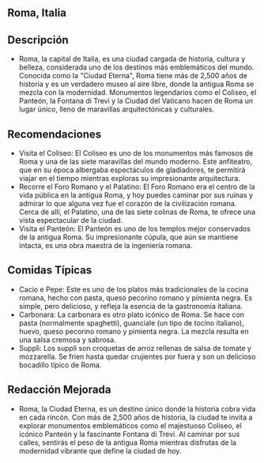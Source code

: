 ## Roma, Italia

## Descripción
- Roma, la capital de Italia, es una ciudad cargada de historia, cultura y belleza, considerada uno de los destinos más emblemáticos del mundo. Conocida como la "Ciudad Eterna", Roma tiene más de 2,500 años de historia y es un verdadero museo al aire libre, donde la antigua Roma se mezcla con la modernidad. Monumentos legendarios como el Coliseo, el Panteón, la Fontana di Trevi y la Ciudad del Vaticano hacen de Roma un lugar único, lleno de maravillas arquitectónicas y culturales.

## Recomendaciones
- Visita el Coliseo: El Coliseo es uno de los monumentos más famosos de Roma y una de las siete maravillas del mundo moderno. Este anfiteatro, que en su época albergaba espectáculos de gladiadores, te permitirá viajar en el tiempo mientras exploras su impresionante arquitectura.
- Recorre el Foro Romano y el Palatino: El Foro Romano era el centro de la vida pública en la antigua Roma, y hoy puedes caminar por sus ruinas y admirar lo que alguna vez fue el corazón de la civilización romana. Cerca de allí, el Palatino, una de las siete colinas de Roma, te ofrece una vista espectacular de la ciudad.
- Visita el Panteón: El Panteón es uno de los templos mejor conservados de la antigua Roma. Su impresionante cúpula, que aún se mantiene intacta, es una obra maestra de la ingeniería romana.

 ## Comidas Típicas
 - Cacio e Pepe: Este es uno de los platos más tradicionales de la cocina romana, hecho con pasta, queso pecorino romano y pimienta negra. Es simple, pero delicioso, y refleja la esencia de la gastronomía italiana.
 - Carbonara: La carbonara es otro plato icónico de Roma. Se hace con pasta (normalmente spaghetti), guanciale (un tipo de tocino italiano), huevo, queso pecorino romano y pimienta negra. La mezcla resulta en una salsa cremosa y sabrosa.
 - Supplì: Los supplì son croquetas de arroz rellenas de salsa de tomate y mozzarella. Se fríen hasta quedar crujientes por fuera y son un delicioso bocadillo típico de Roma.

 ## Redacción Mejorada
 - Roma, la Ciudad Eterna, es un destino único donde la historia cobra vida en cada rincón. Con más de 2,500 años de historia, la ciudad te invita a explorar monumentos emblemáticos como el majestuoso Coliseo, el icónico Panteón y la fascinante Fontana di Trevi. Al caminar por sus calles, sentirás el peso de la antigua Roma mientras disfrutas de la modernidad vibrante que define la ciudad de hoy.